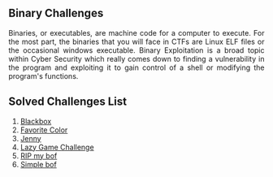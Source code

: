 ## Binary Challenges

<p align = "justify">
Binaries, or executables, are machine code for a computer to execute. For the most part, the binaries that you will face in CTFs are Linux ELF files or the occasional windows executable. Binary Exploitation is a broad topic within Cyber Security which really comes down to finding a vulnerability in the program and exploiting it to gain control of a shell or modifying the program's functions.
  </p>
  
## Solved Challenges List

1. [Blackbox](./Binary/Blackbox)
2. [Favorite Color](./Binary/Favorite%20Color)
3. [Jenny](./Binary/Jenny)
4. [Lazy Game Challenge](./Binary/Lazy%20Game%20Challenge)
5. [RIP my bof](./Binary/RIP%20my%20bof)
6. [Simple bof](./Binary/Simple%20bof)
